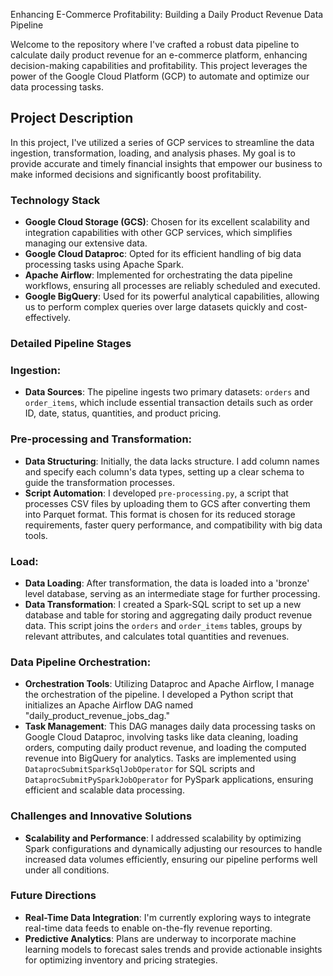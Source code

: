 Enhancing E-Commerce Profitability: Building a Daily Product Revenue Data Pipeline

Welcome to the repository where I've crafted a robust data pipeline to calculate daily product revenue for an e-commerce platform, enhancing decision-making capabilities and profitability. This project leverages the power of the Google Cloud Platform (GCP) to automate and optimize our data processing tasks.

## Project Description

In this project, I've utilized a series of GCP services to streamline the data ingestion, transformation, loading, and analysis phases. My goal is to provide accurate and timely financial insights that empower our business to make informed decisions and significantly boost profitability.

### Technology Stack

- **Google Cloud Storage (GCS)**: Chosen for its excellent scalability and integration capabilities with other GCP services, which simplifies managing our extensive data.
- **Google Cloud Dataproc**: Opted for its efficient handling of big data processing tasks using Apache Spark.
- **Apache Airflow**: Implemented for orchestrating the data pipeline workflows, ensuring all processes are reliably scheduled and executed.
- **Google BigQuery**: Used for its powerful analytical capabilities, allowing us to perform complex queries over large datasets quickly and cost-effectively.

### Detailed Pipeline Stages

### Ingestion:

- **Data Sources**: The pipeline ingests two primary datasets: `orders` and `order_items`, which include essential transaction details such as order ID, date, status, quantities, and product pricing.

### Pre-processing and Transformation:

- **Data Structuring**: Initially, the data lacks structure. I add column names and specify each column's data types, setting up a clear schema to guide the transformation processes.
- **Script Automation**: I developed `pre-processing.py`, a script that processes CSV files by uploading them to GCS after converting them into Parquet format. This format is chosen for its reduced storage requirements, faster query performance, and compatibility with big data tools.

### Load:

- **Data Loading**: After transformation, the data is loaded into a 'bronze' level database, serving as an intermediate stage for further processing.
- **Data Transformation**: I created a Spark-SQL script to set up a new database and table for storing and aggregating daily product revenue data. This script joins the `orders` and `order_items` tables, groups by relevant attributes, and calculates total quantities and revenues.

### Data Pipeline Orchestration:

- **Orchestration Tools**: Utilizing Dataproc and Apache Airflow, I manage the orchestration of the pipeline. I developed a Python script that initializes an Apache Airflow DAG named "daily_product_revenue_jobs_dag."
- **Task Management**: This DAG manages daily data processing tasks on Google Cloud Dataproc, involving tasks like data cleaning, loading orders, computing daily product revenue, and loading the computed revenue into BigQuery for analytics. Tasks are implemented using `DataprocSubmitSparkSqlJobOperator` for SQL scripts and `DataprocSubmitPySparkJobOperator` for PySpark applications, ensuring efficient and scalable data processing.

### Challenges and Innovative Solutions

- **Scalability and Performance**: I addressed scalability by optimizing Spark configurations and dynamically adjusting our resources to handle increased data volumes efficiently, ensuring our pipeline performs well under all conditions.

### Future Directions

- **Real-Time Data Integration**: I'm currently exploring ways to integrate real-time data feeds to enable on-the-fly revenue reporting.
- **Predictive Analytics**: Plans are underway to incorporate machine learning models to forecast sales trends and provide actionable insights for optimizing inventory and pricing strategies.
